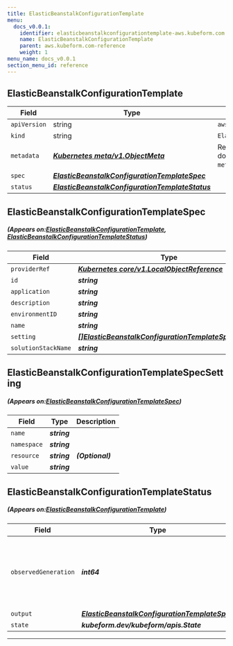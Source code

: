 ```yaml
---
title: ElasticBeanstalkConfigurationTemplate
menu:
  docs_v0.0.1:
    identifier: elasticbeanstalkconfigurationtemplate-aws.kubeform.com
    name: ElasticBeanstalkConfigurationTemplate
    parent: aws.kubeform.com-reference
    weight: 1
menu_name: docs_v0.0.1
section_menu_id: reference
---
```


## ElasticBeanstalkConfigurationTemplate
| Field | Type | Description |
| ------ | ----- | ----------- |
| `apiVersion` | string | `aws.kubeform.com/v1alpha1` |
|    `kind` | string | `ElasticBeanstalkConfigurationTemplate` |
| `metadata` | ***[Kubernetes meta/v1.ObjectMeta](https://kubernetes.io/docs/reference/generated/kubernetes-api/v1.13/#objectmeta-v1-meta)***|Refer to the Kubernetes API documentation for the fields of the `metadata` field.|
| `spec` | ***[ElasticBeanstalkConfigurationTemplateSpec](#ElasticBeanstalkConfigurationTemplateSpec)***||
| `status` | ***[ElasticBeanstalkConfigurationTemplateStatus](#ElasticBeanstalkConfigurationTemplateStatus)***||
## ElasticBeanstalkConfigurationTemplateSpec
##### (Appears on:[ElasticBeanstalkConfigurationTemplate](#ElasticBeanstalkConfigurationTemplate), [ElasticBeanstalkConfigurationTemplateStatus](#ElasticBeanstalkConfigurationTemplateStatus))
| Field | Type | Description |
| ------ | ----- | ----------- |
| `providerRef` | ***[Kubernetes core/v1.LocalObjectReference](https://kubernetes.io/docs/reference/generated/kubernetes-api/v1.13/#localobjectreference-v1-core)***||
| `id` | ***string***||
| `application` | ***string***||
| `description` | ***string***| ***(Optional)*** |
| `environmentID` | ***string***| ***(Optional)*** |
| `name` | ***string***||
| `setting` | ***[[]ElasticBeanstalkConfigurationTemplateSpecSetting](#ElasticBeanstalkConfigurationTemplateSpecSetting)***| ***(Optional)*** |
| `solutionStackName` | ***string***| ***(Optional)*** |
## ElasticBeanstalkConfigurationTemplateSpecSetting
##### (Appears on:[ElasticBeanstalkConfigurationTemplateSpec](#ElasticBeanstalkConfigurationTemplateSpec))
| Field | Type | Description |
| ------ | ----- | ----------- |
| `name` | ***string***||
| `namespace` | ***string***||
| `resource` | ***string***| ***(Optional)*** |
| `value` | ***string***||
## ElasticBeanstalkConfigurationTemplateStatus
##### (Appears on:[ElasticBeanstalkConfigurationTemplate](#ElasticBeanstalkConfigurationTemplate))
| Field | Type | Description |
| ------ | ----- | ----------- |
| `observedGeneration` | ***int64***| ***(Optional)*** Resource generation, which is updated on mutation by the API Server.|
| `output` | ***[ElasticBeanstalkConfigurationTemplateSpec](#ElasticBeanstalkConfigurationTemplateSpec)***| ***(Optional)*** |
| `state` | ***kubeform.dev/kubeform/apis.State***| ***(Optional)*** |
---
